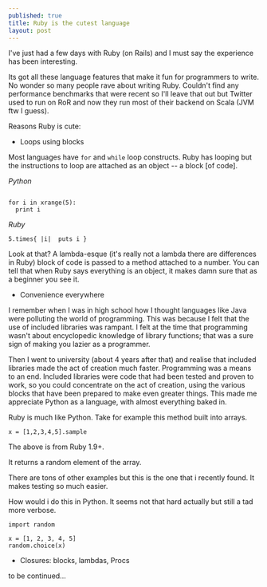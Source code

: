 ```yaml
---
published: true
title: Ruby is the cutest language
layout: post
---
```

I've just had a few days with Ruby (on Rails) and I must say the experience has been interesting.

Its got all these language features that make it fun for programmers to write. No wonder so many people rave about writing Ruby. Couldn't find any performance benchmarks that were recent so I'll leave that out but Twitter used to run on RoR and now they run most of their backend on Scala (JVM ftw I guess).

Reasons Ruby is cute:

* Loops using blocks

Most languages have `for` and `while` loop constructs. Ruby has looping but the instructions to loop are attached as an object -- a block [of code]. 

_Python_

```

for i in xrange(5):
  print i

```

_Ruby_

```
5.times{ |i|  puts i }

```

Look at that? A lambda-esque (it's really not a lambda there are differences in Ruby) block of code is passed to a method attached to a number. You can tell that when Ruby says everything is an object, it makes damn sure that as a beginner you see it.


* Convenience everywhere

I remember when I was in high school how I thought languages like Java were polluting the world of programming. This was because I felt that the use of included libraries was rampant. I felt at the time that programming wasn't about encyclopedic knowledge of library functions; that was a sure sign of making you lazier as a programmer.

Then I went to university (about 4 years after that) and realise that included libraries made the act of creation much faster. Programming was a means to an end. Included libraries were code that had been tested and proven to work, so you could concentrate on the act of creation, using the various blocks that have been prepared to make even greater things. This made me appreciate Python as a language, with almost everything baked in.

Ruby is much like Python. Take for example this method built into arrays.

```
x = [1,2,3,4,5].sample
```
The above is from Ruby 1.9+.

It returns a random element of the array.

There are tons of other examples but this is the one that i recently found. It makes testing so much easier.

How would i do this in Python. It seems not that hard actually but still a tad more verbose.

```
import random

x = [1, 2, 3, 4, 5]
random.choice(x)

```


* Closures: blocks, lambdas, Procs


to be continued...